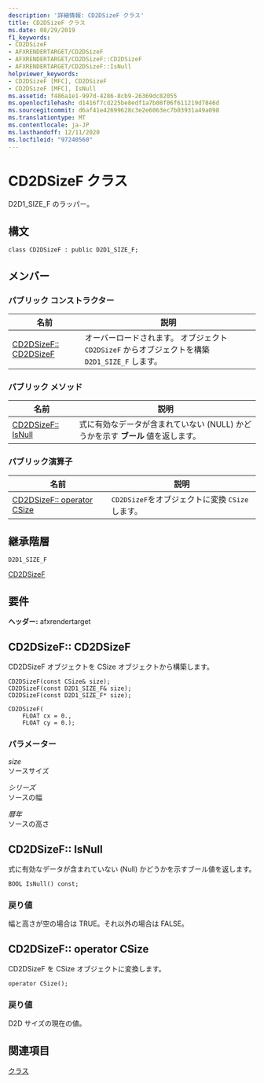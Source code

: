 ```yaml
---
description: '詳細情報: CD2DSizeF クラス'
title: CD2DSizeF クラス
ms.date: 08/29/2019
f1_keywords:
- CD2DSizeF
- AFXRENDERTARGET/CD2DSizeF
- AFXRENDERTARGET/CD2DSizeF::CD2DSizeF
- AFXRENDERTARGET/CD2DSizeF::IsNull
helpviewer_keywords:
- CD2DSizeF [MFC], CD2DSizeF
- CD2DSizeF [MFC], IsNull
ms.assetid: f486a1e1-997d-4286-8cb9-26369dc82055
ms.openlocfilehash: d1416f7cd225be8edf1a7b08f06f611219d7846d
ms.sourcegitcommit: d6af41e42699628c3e2e6063ec7b03931a49a098
ms.translationtype: MT
ms.contentlocale: ja-JP
ms.lasthandoff: 12/11/2020
ms.locfileid: "97240560"
---
```

# <a name="cd2dsizef-class"></a>CD2DSizeF クラス

D2D1_SIZE_F のラッパー。

## <a name="syntax"></a>構文

```
class CD2DSizeF : public D2D1_SIZE_F;
```

## <a name="members"></a>メンバー

### <a name="public-constructors"></a>パブリック コンストラクター

|名前|説明|
|----------|-----------------|
|[CD2DSizeF:: CD2DSizeF](#cd2dsizef)|オーバーロードされます。 オブジェクト `CD2DSizeF` からオブジェクトを構築 `D2D1_SIZE_F` します。|

### <a name="public-methods"></a>パブリック メソッド

|名前|説明|
|----------|-----------------|
|[CD2DSizeF:: IsNull](#isnull)|式に有効なデータが含まれていない (NULL) かどうかを示す **ブール** 値を返します。|

### <a name="public-operators"></a>パブリック演算子

|名前|説明|
|----------|-----------------|
|[CD2DSizeF:: operator CSize](#operator_csize)|`CD2DSizeF`をオブジェクトに変換 `CSize` します。|

## <a name="inheritance-hierarchy"></a>継承階層

`D2D1_SIZE_F`

[CD2DSizeF](../../mfc/reference/cd2dsizef-class.md)

## <a name="requirements"></a>要件

**ヘッダー:** afxrendertarget

## <a name="cd2dsizefcd2dsizef"></a><a name="cd2dsizef"></a> CD2DSizeF:: CD2DSizeF

CD2DSizeF オブジェクトを CSize オブジェクトから構築します。

```
CD2DSizeF(const CSize& size);
CD2DSizeF(const D2D1_SIZE_F& size);
CD2DSizeF(const D2D1_SIZE_F* size);

CD2DSizeF(
    FLOAT cx = 0.,
    FLOAT cy = 0.);
```

### <a name="parameters"></a>パラメーター

*size*<br/>
ソースサイズ

*シリーズ*<br/>
ソースの幅

*暦年*<br/>
ソースの高さ

## <a name="cd2dsizefisnull"></a><a name="isnull"></a> CD2DSizeF:: IsNull

式に有効なデータが含まれていない (Null) かどうかを示すブール値を返します。

```
BOOL IsNull() const;
```

### <a name="return-value"></a>戻り値

幅と高さが空の場合は TRUE。それ以外の場合は FALSE。

## <a name="cd2dsizefoperator-csize"></a><a name="operator_csize"></a> CD2DSizeF:: operator CSize

CD2DSizeF を CSize オブジェクトに変換します。

```
operator CSize();
```

### <a name="return-value"></a>戻り値

D2D サイズの現在の値。

## <a name="see-also"></a>関連項目

[クラス](../../mfc/reference/mfc-classes.md)
